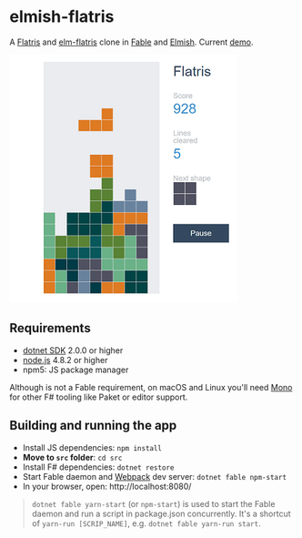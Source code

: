 # elmish-flatris

A [Flatris](https://github.com/skidding/flatris) and [elm-flatris](https://github.com/w0rm/elm-flatris/)  clone in  [Fable](http://fable.io/) and [Elmish](https://fable-elmish.github.io/). Current [demo](https://elegantelephant44.github.io/elmish-flatris/).

<img src="demo.png" style="width: 400px;"/>

## Requirements

* [dotnet SDK](https://www.microsoft.com/net/download/core) 2.0.0 or higher
* [node.js](https://nodejs.org) 4.8.2 or higher
* npm5: JS package manager

Although is not a Fable requirement, on macOS and Linux you'll need [Mono](http://www.mono-project.com/) for other F# tooling like Paket or editor support.

## Building and running the app

* Install JS dependencies: `npm install`
* **Move to `src` folder**: `cd src`
* Install F# dependencies: `dotnet restore`
* Start Fable daemon and [Webpack](https://webpack.js.org/) dev server: `dotnet fable npm-start`
* In your browser, open: http://localhost:8080/

> `dotnet fable yarn-start` (or `npm-start`) is used to start the Fable daemon and run a script in package.json concurrently. It's a shortcut of `yarn-run [SCRIP_NAME]`, e.g. `dotnet fable yarn-run start`.




